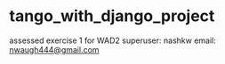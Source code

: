 # tango_with_django_project
assessed exercise 1 for WAD2
superuser: nashkw
email: nwaugh444@gmail.com
